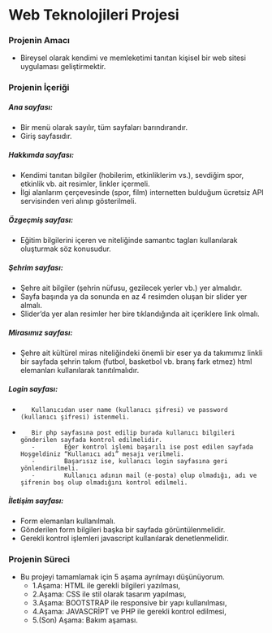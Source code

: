 # Web Teknolojileri Projesi
###    Projenin Amacı
- Bireysel olarak kendimi ve memleketimi tanıtan kişisel bir web sitesi uygulaması geliştirmektir.
###   Projenin İçeriği
##### 	Ana sayfası:
-	Bir menü olarak sayılır, tüm sayfaları barındırandır.
-	Giriş sayfasıdır.
##### 	Hakkımda sayfası:
-	Kendimi tanıtan bilgiler (hobilerim, etkinliklerim vs.), sevdiğim spor, etkinlik vb. ait resimler, linkler içermeli.
-	İlgi alanlarım çerçevesinde (spor, film) internetten bulduğum ücretsiz API servisinden veri alınıp gösterilmeli.
##### 	Özgeçmiş sayfası:
-	Eğitim bilgilerini içeren ve niteliğinde samantıc tagları kullanılarak oluşturmak söz konusudur.
##### 	Şehrim sayfası:
-	Şehre ait bilgiler (şehrin nüfusu, gezilecek yerler vb.) yer almalıdır.
-	Sayfa başında ya da sonunda en az 4 resimden oluşan bir slider yer almalı.
-	Slider’da yer alan resimler her bire tıklandığında ait içeriklere link olmalı.
##### 	Mirasımız sayfası:
-	Şehre ait kültürel miras niteliğindeki önemli bir eser ya da takımımız linkli bir sayfada şehrin takım (futbol, basketbol vb. branş fark etmez) html elemanları kullanılarak tanıtılmalıdır.
##### 	Login sayfası:
-        Kullanıcıdan user name (kullanıcı şifresi) ve password (kullanıcı şifresi) istenmeli.
-        Bir php sayfasına post edilip burada kullanıcı bilgileri gönderilen sayfada kontrol edilmelidir.
         -        Eğer kontrol işlemi başarılı ise post edilen sayfada Hoşgeldiniz “Kullanıcı adı” mesajı verilmeli.
         -        Başarısız ise, kullanıcı login sayfasına geri yönlendirilmeli.
         -        Kullanıcı adının mail (e-posta) olup olmadığı, adı ve şifrenin boş olup olmadığını kontrol edilmeli. 
#####    İletişim sayfası:
-	Form elemanları kullanılmalı.
-	Gönderilen form bilgileri başka bir sayfada görüntülenmelidir.
-	Gerekli kontrol işlemleri javascript kullanılarak denetlenmelidir.
### Projenin Süreci
- Bu projeyi tamamlamak için 5 aşama ayrılmayı düşünüyorum.
    - 1.Aşama: HTML ile gerekli bilgileri yazılması,
    - 2.Aşama: CSS ile stil olarak tasarım yapılması,
    - 3.Aşama: BOOTSTRAP ile responsive bir yapı kullanılması,
    - 4.Aşama: JAVASCRİPT ve PHP ile gerekli kontrol edilmesi,
    - 5.(Son) Aşama: Bakım aşaması.
